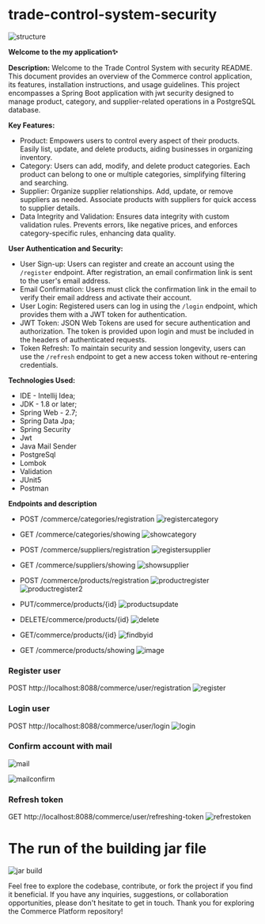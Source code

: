 # trade-control-system-security

![structure](https://github.com/xadidja03/express-bank/assets/116426512/36d4a16d-691f-4893-8912-b7ad460b9264)


**Welcome to the my application✨**

**Description:**
Welcome to the Trade Control System with security README. This document provides an overview of the Commerce control application, its features, installation instructions, and usage guidelines.
This project encompasses a Spring Boot application with jwt security designed to manage product, category, and supplier-related operations in a PostgreSQL database. 

**Key Features:**
- Product: Empowers users to control every aspect of their products. Easily list, update, and delete products, aiding businesses in organizing inventory.
- Category: Users can add, modify, and delete product categories. Each product can belong to one or multiple categories, simplifying filtering and searching.
- Supplier: Organize supplier relationships. Add, update, or remove suppliers as needed. Associate products with suppliers for quick access to supplier details.
- Data Integrity and Validation: Ensures data integrity with custom validation rules. Prevents errors, like negative prices, and enforces category-specific rules, enhancing data quality.

**User Authentication and Security:**
- User Sign-up: Users can register and create an account using the `/register` endpoint. After registration, an email confirmation link is sent to the user's email address.
- Email Confirmation: Users must click the confirmation link in the email to verify their email address and activate their account.
- User Login: Registered users can log in using the `/login` endpoint, which provides them with a JWT token for authentication.
- JWT Token: JSON Web Tokens are used for secure authentication and authorization. The token is provided upon login and must be included in the headers of authenticated requests.
- Token Refresh: To maintain security and session longevity, users can use the `/refresh` endpoint to get a new access token without re-entering credentials.

**Technologies Used:**
- IDE - Intellij Idea;
- JDK - 1.8 or later;
- Spring Web - 2.7;
- Spring Data Jpa;
- Spring Security
- Jwt
- Java Mail Sender
- PostgreSql
- Lombok
- Validation
- JUnit5
- Postman

 **Endpoints and description**
- POST /commerce/categories/registration
  ![registercategory](https://github.com/xadidja03/trade-control-system-security/assets/116426512/a8ed0cda-308f-4f4b-86c7-b78bb3a478f8)

- GET /commerce/categories/showing
  ![showcategory](https://github.com/xadidja03/trade-control-system-security/assets/116426512/fb0a1dd0-29f9-40c8-92a0-78e5ef5ae533)

- POST /commerce/suppliers/registration
  ![registersupplier](https://github.com/xadidja03/trade-control-system-security/assets/116426512/19189287-5ac2-498c-bd2b-ba13fd0ddfb1)

- GET /commerce/suppliers/showing
  ![showsupplier](https://github.com/xadidja03/trade-control-system-security/assets/116426512/30fb6b30-7949-40b5-a35f-c31276386714)


- POST /commerce/products/registration
  ![productregister](https://github.com/xadidja03/trade-control-system-security/assets/116426512/e495d38e-cc74-4b7e-bd2c-ef4af5c0c40b)
  ![productregister2](https://github.com/xadidja03/trade-control-system-security/assets/116426512/795eb969-7576-4266-9155-f20a85dcad9d)


- PUT/commerce/products/{id}
  ![productsupdate](https://github.com/xadidja03/trade-control-system-security/assets/116426512/68d68e20-6b68-4d9a-9e30-0a11365ed625)

- DELETE/commerce/products/{id}
  ![delete](https://github.com/xadidja03/trade-control-system-security/assets/116426512/a18be56c-81b9-4dca-b857-d790790f86fd)

- GET/commerce/products/{id}
  ![findbyid](https://github.com/xadidja03/trade-control-system-security/assets/116426512/e6c9e7bf-aa3b-48e9-9f0b-e630d2d18f6b)
  
- GET /commerce/products/showing
![image](https://github.com/xadidja03/trade-control-system-security/assets/116426512/be6bccae-c53d-4cdf-8a39-402a3f503c17)

### Register user
POST http://localhost:8088/commerce/user/registration
![register](https://github.com/xadidja03/trade-control-system-security/assets/116426512/0209dc65-b601-4317-90b7-1920ecea0534)

### Login user
POST http://localhost:8088/commerce/user/login
![login](https://github.com/xadidja03/trade-control-system-security/assets/116426512/eb1a43eb-43cb-4cfc-9d6c-f643e5409b4c)
### Confirm account with mail
![mail](https://github.com/xadidja03/trade-control-system-security/assets/116426512/74c8206d-bc7b-4ddc-b323-1a18dd4e1a9f)

![mailconfirm](https://github.com/xadidja03/trade-control-system-security/assets/116426512/6aa28fec-c381-46c0-8b8d-968dc458102c)

### Refresh token
GET http://localhost:8088/commerce/user/refreshing-token
![refrestoken](https://github.com/xadidja03/trade-control-system-security/assets/116426512/7a2ef10c-6492-4180-adaf-ee175272956e)



# **The run of the building jar file**

![jar build](https://github.com/xadidja03/trade-control-system-security/assets/116426512/f92ff90f-57e5-41cd-a3f8-6e00cfcaf3cb)


Feel free to explore the codebase, contribute, or fork the project if you find it beneficial. If you have any inquiries, suggestions, or collaboration opportunities, please don't hesitate to get in touch. Thank you for exploring the Commerce Platform repository!


  
